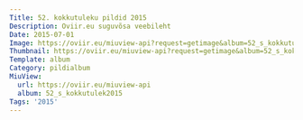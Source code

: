 ```yaml
---
Title: 52. kokkutuleku pildid 2015
Description: Oviir.eu suguvõsa veebileht
Date: 2015-07-01
Image: https://oviir.eu/miuview-api?request=getimage&album=52_s_kokkutulek2015&item=dsc_9361.jpg&size=1200&mode=longest
Thumbnail: https://oviir.eu/miuview-api?request=getimage&album=52_s_kokkutulek2015&item=dsc_9361.jpg&size=360&mode=square
Template: album
Category: pildialbum
MiuView:
  url: https://oviir.eu/miuview-api
  album: 52_s_kokkutulek2015
Tags: '2015'
---
```

